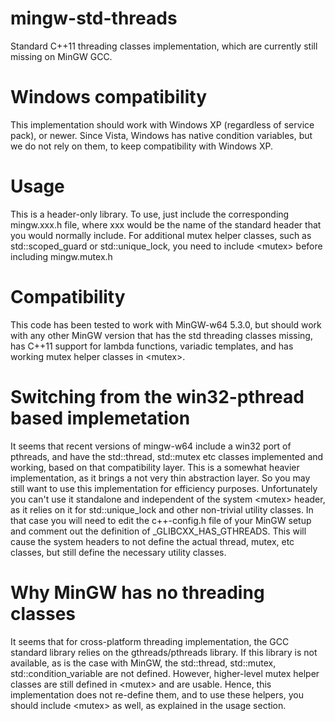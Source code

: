 mingw-std-threads
=================

Standard C++11 threading classes implementation, which are currently still missing
on MinGW GCC.

Windows compatibility
=====================
This implementation should work with Windows XP (regardless of service pack), or newer.
Since Vista, Windows has native condition variables, but we do not rely on them, to keep compatibility
with Windows XP.

Usage
=====

This is a header-only library. To use, just include the corresponding mingw.xxx.h file, where
xxx would be the name of the standard header that you would normally include.
For additional mutex helper classes, such as std::scoped_guard or std::unique_lock, you need to
include &lt;mutex&gt; before including mingw.mutex.h

Compatibility
=============

This code has been tested to work with MinGW-w64 5.3.0, but should work with any other MinGW version
that has the std threading classes missing, has C++11 support for lambda functions, variadic
templates, and has working mutex helper classes in &lt;mutex&gt;.  

Switching from the win32-pthread based implemetation
====================================================
It seems that recent versions of mingw-w64 include a win32 port of pthreads, and have
the std::thread, std::mutex etc classes implemented and working, based on that compatibility
layer. This is a somewhat heavier implementation, as it brings a not very thin abstraction layer.
So you may still want to use this implementation for efficiency purposes. Unfortunately you can't use it
standalone and independent of the system &lt;mutex&gt; header, as it relies on it for std::unique_lock and other
non-trivial utility classes. In that case you will need to edit the c++-config.h file of your MinGW setup
and comment out the definition of _GLIBCXX_HAS_GTHREADS. This will cause the system headers to not define the
actual thread, mutex, etc classes, but still define the necessary utility classes.

Why MinGW has no threading classes 
==================================
It seems that for cross-platform threading implementation, the GCC standard library relies on
the gthreads/pthreads library. If this library is not available, as is the case with MinGW, the
std::thread, std::mutex, std::condition_variable are not defined. However, higher-level mutex
helper classes are still defined in &lt;mutex&gt; and are usable. Hence, this implementation
does not re-define them, and to use these helpers, you should include &lt;mutex&gt; as well, as explained
in the usage section.

